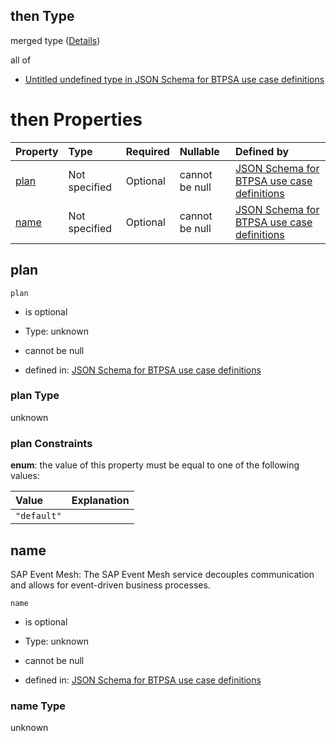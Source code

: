 ## then Type

merged type ([Details](btpsa-usecase-properties-services-items-allof-1-then-allof-39-then.md))

all of

*   [Untitled undefined type in JSON Schema for BTPSA use case definitions](btpsa-usecase-properties-services-items-allof-1-then-allof-39-then-allof-0.md "check type definition")

# then Properties

| Property      | Type          | Required | Nullable       | Defined by                                                                                                                                                                                                            |
| :------------ | :------------ | :------- | :------------- | :-------------------------------------------------------------------------------------------------------------------------------------------------------------------------------------------------------------------- |
| [plan](#plan) | Not specified | Optional | cannot be null | [JSON Schema for BTPSA use case definitions](btpsa-usecase-properties-services-items-allof-1-then-allof-39-then-properties-plan.md "undefined#/properties/services/items/allOf/1/then/allOf/39/then/properties/plan") |
| [name](#name) | Not specified | Optional | cannot be null | [JSON Schema for BTPSA use case definitions](btpsa-usecase-properties-services-items-allof-1-then-allof-39-then-properties-name.md "undefined#/properties/services/items/allOf/1/then/allOf/39/then/properties/name") |

## plan



`plan`

*   is optional

*   Type: unknown

*   cannot be null

*   defined in: [JSON Schema for BTPSA use case definitions](btpsa-usecase-properties-services-items-allof-1-then-allof-39-then-properties-plan.md "undefined#/properties/services/items/allOf/1/then/allOf/39/then/properties/plan")

### plan Type

unknown

### plan Constraints

**enum**: the value of this property must be equal to one of the following values:

| Value       | Explanation |
| :---------- | :---------- |
| `"default"` |             |

## name

SAP Event Mesh: The SAP Event Mesh service decouples communication and allows for event-driven business processes.

`name`

*   is optional

*   Type: unknown

*   cannot be null

*   defined in: [JSON Schema for BTPSA use case definitions](btpsa-usecase-properties-services-items-allof-1-then-allof-39-then-properties-name.md "undefined#/properties/services/items/allOf/1/then/allOf/39/then/properties/name")

### name Type

unknown
